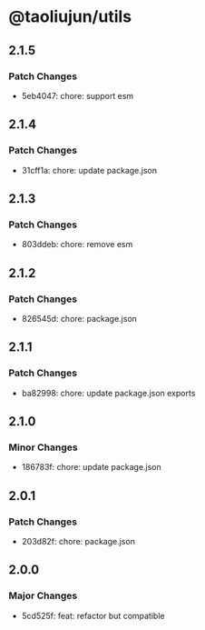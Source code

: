 # @taoliujun/utils

## 2.1.5

### Patch Changes

- 5eb4047: chore: support esm

## 2.1.4

### Patch Changes

- 31cff1a: chore: update package.json

## 2.1.3

### Patch Changes

- 803ddeb: chore: remove esm

## 2.1.2

### Patch Changes

- 826545d: chore: package.json

## 2.1.1

### Patch Changes

- ba82998: chore: update package.json exports

## 2.1.0

### Minor Changes

- 186783f: chore: update package.json

## 2.0.1

### Patch Changes

- 203d82f: chore: package.json

## 2.0.0

### Major Changes

- 5cd525f: feat: refactor but compatible
